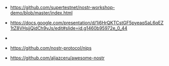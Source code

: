 - https://github.com/supertestnet/nostr-workshop-demo/blob/master/index.html
- https://docs.google.com/presentation/d/1i6HrQKTCstGF5pyeaqSaL6qEZ1tZ8VHsjjQjdCh9vJs/edit#slide=id.g1460b95972e_0_44
-

- https://github.com/nostr-protocol/nips
- https://github.com/aljazceru/awesome-nostr

